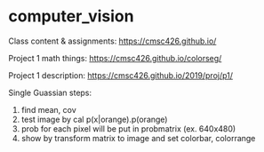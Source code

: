 # computer_vision
Class content & assignments: https://cmsc426.github.io/

Project 1 math things: https://cmsc426.github.io/colorseg/

Project 1 description: https://cmsc426.github.io/2019/proj/p1/

Single Guassian steps: 
1. find mean, cov
2. test image by cal p(x|orange).p(orange)
3. prob for each pixel will be put in probmatrix (ex. 640x480)
4. show by transform matrix to image and set colorbar, colorrange
